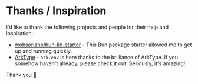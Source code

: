 # Thanks / Inspiration

I'd like to thank the following projects and people for their help and inspiration:

- [wobsoriano/bun-lib-starter](https://github.com/wobsoriano/bun-lib-starter) - This Bun package starter allowed me to get up and running quickly.
- [ArkType](https://arktype.dev/) - `ark.env` is here thanks to the brilliance of ArkType. If you somehow haven't already, please check it out. Seriously, it's amazing!

Thank you 🙏
